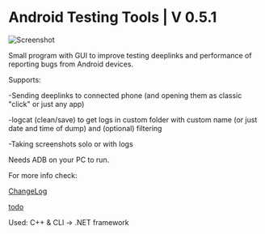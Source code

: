 # Android Testing Tools | V 0.5.1

![Screenshot](https://i.imgur.com/Y9py4De.png)


Small program with GUI to improve testing deeplinks and performance of reporting bugs from Android devices. 


Supports: 


-Sending deeplinks to connected phone (and opening them as classic "click" or just any app)

-logcat (clean/save) to get logs in custom folder with custom name (or just date and time of dump) and (optional) filtering

-Taking screenshots solo or with logs



Needs ADB on your PC to run.



For more info check:

[ChangeLog](ChangeLog.txt)

[todo](todo.txt)




Used: 
C++ & CLI -> .NET framework
